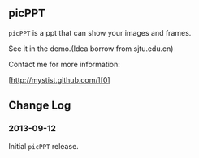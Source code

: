 ## picPPT

`picPPT` is a ppt that can show your images and frames.

See it in the demo.(Idea borrow from sjtu.edu.cn)

Contact me for more information:  

[http://mystist.github.com/][0]  

[0]: http://mystist.github.com/

## Change Log

### 2013-09-12  
Initial `picPPT` release.
